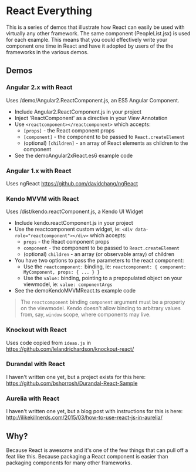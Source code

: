 # React Everything

This is a series of demos that illustrate how React can easily be used with virtually any other framework. The same component (PeopleList.jsx) is used for each example. This means that you could effectively write your component one time in React and have it adopted by users of the the frameworks in the various demos.

## Demos

### Angular 2.x with React
Uses /demo/Angular2.ReactComponent.js, an ES5 Angular Component.
* Include Angular2.ReactComponent.js in your project
* Inject 'ReactComponent' as a directive in your View Annotation
* Use ```<reactcomponent></reactcomponent>``` which accepts:
  * ```[props]``` - the React component props
  * ```[component]``` - the component to be passed to ```React.createElement```
  * (optional) ```[children]``` - an array of React elements as children to the component
* See the demoAngular2xReact.es6 example code

### Angular 1.x with React
Uses ngReact https://github.com/davidchang/ngReact

### Kendo MVVM with React
Uses /dist/kendo.reactComponent.js, a Kendo UI Widget
* Include kendo.reactComponent.js in your project
* Use the reactcomponent custom widget, ie: ```<div data-role="reactcomponent"></div>``` which accepts:
  * ```props``` - the React component props
  * ```component``` - the component to be passed to ```React.createElement```
  * (optional) ```children``` - an array (or observable array) of children
* You have two options to pass the parameters to the react component:
  * Use the ```reactcomponent:``` binding, ie: ```reactcomponent: { component: MyComponent, props: { ... } }```
  * Use the ```value:``` binding, pointing to a prepopulated object on your viewmodel, ie: ```value: componentArgs```
* See the demoKendoMVVMReact.ts example code

> The ```reactcomponent``` binding ```component``` argument must be a property on the viewmodel. Kendo doesn't allow binding to arbitrary values from, say, ```window``` scope, where components may live.


### Knockout with React
Uses code copied from ```ideas.js``` in https://github.com/lelandrichardson/knockout-react/

### Durandal with React
I haven't written one yet, but a project exists for this here: https://github.com/bshorrosh/Durandal-React-Sample

### Aurelia with React
I haven't written one yet, but a blog post with instructions for this is here: http://ilikekillnerds.com/2015/03/how-to-use-react-js-in-aurelia/

## Why?

Because React is awesome and it's one of the few things that can pull off a feat like this. Because packaging a React component is easier than packaging components for many other frameworks.
